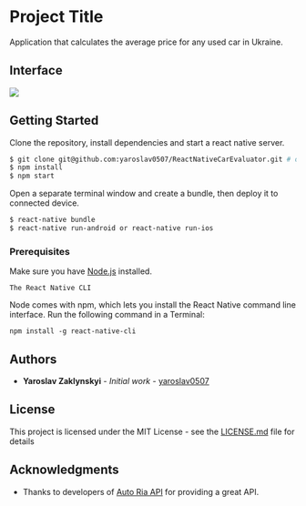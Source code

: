 # Project Title

Application that calculates the average price for any used car in Ukraine.

## Interface
![](https://lh4.googleusercontent.com/Iv04FwL_MpSS7FbAiSCvqj3aSzwz2G0HHreeJMGPkMc9SZsIjepNE2SQJtpmVjSU2mezF49XEJjJo8U=w2220-h1734-rw)

## Getting Started

Clone the repository, install dependencies and start a react native server.
```sh
$ git clone git@github.com:yaroslav0507/ReactNativeCarEvaluator.git # or clone your own fork
$ npm install
$ npm start
```

Open a separate terminal window and create a bundle, then deploy it to connected device.
```sh
$ react-native bundle
$ react-native run-android or react-native run-ios
```

### Prerequisites

Make sure you have [Node.js](http://nodejs.org/) installed.


`The React Native CLI`

Node comes with npm, which lets you install the React Native command line interface.
Run the following command in a Terminal:
```
npm install -g react-native-cli
```

## Authors

* **Yaroslav Zaklynskyi** - *Initial work* - [yaroslav0507](https://github.com/yaroslav0507)

## License

This project is licensed under the MIT License - see the [LICENSE.md](LICENSE.md) file for details

## Acknowledgments

* Thanks to developers of [Auto Ria API](https://github.com/ria-com/auto-ria-rest-api) for providing a great API.

